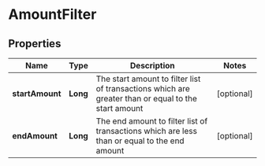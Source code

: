 

# AmountFilter


## Properties

| Name | Type | Description | Notes |
|------------ | ------------- | ------------- | -------------|
|**startAmount** | **Long** | The start amount to filter list of transactions which are greater than or equal to the start amount |  [optional] |
|**endAmount** | **Long** | The end amount to filter list of transactions which are less than or equal to the end amount |  [optional] |



